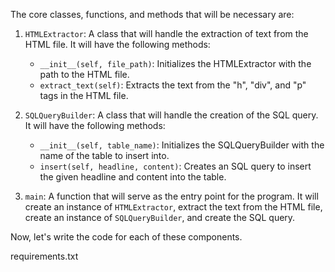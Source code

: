 The core classes, functions, and methods that will be necessary are:

1. `HTMLExtractor`: A class that will handle the extraction of text from the HTML file. It will have the following methods:
   - `__init__(self, file_path)`: Initializes the HTMLExtractor with the path to the HTML file.
   - `extract_text(self)`: Extracts the text from the "h", "div", and "p" tags in the HTML file.

2. `SQLQueryBuilder`: A class that will handle the creation of the SQL query. It will have the following methods:
   - `__init__(self, table_name)`: Initializes the SQLQueryBuilder with the name of the table to insert into.
   - `insert(self, headline, content)`: Creates an SQL query to insert the given headline and content into the table.

3. `main`: A function that will serve as the entry point for the program. It will create an instance of `HTMLExtractor`, extract the text from the HTML file, create an instance of `SQLQueryBuilder`, and create the SQL query.

Now, let's write the code for each of these components.

requirements.txt
